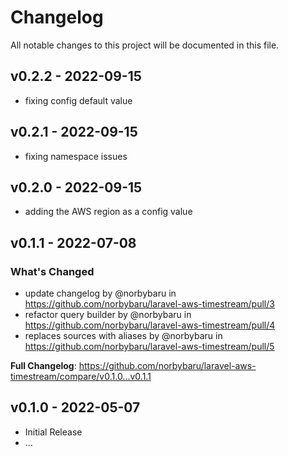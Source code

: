 # Changelog

All notable changes to this project will be documented in this file.

## v0.2.2 - 2022-09-15

- fixing config default value

## v0.2.1 - 2022-09-15

-   fixing namespace issues

## v0.2.0 - 2022-09-15

-   adding the AWS region as a config value

## v0.1.1 - 2022-07-08

### What's Changed

- update changelog by @norbybaru in https://github.com/norbybaru/laravel-aws-timestream/pull/3
- refactor query builder by @norbybaru in https://github.com/norbybaru/laravel-aws-timestream/pull/4
- replaces sources with aliases by @norbybaru in https://github.com/norbybaru/laravel-aws-timestream/pull/5

**Full Changelog**: https://github.com/norbybaru/laravel-aws-timestream/compare/v0.1.0...v0.1.1

## v0.1.0 - 2022-05-07

-   Initial Release
-   …